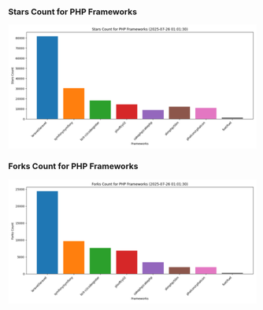 ### Stars Count for PHP Frameworks

![Stars Chart](./archive/charts/20250726010130_stars_count.png)

### Forks Count for PHP Frameworks

![Forks Chart](./archive/charts/20250726010130_forks_count.png)

